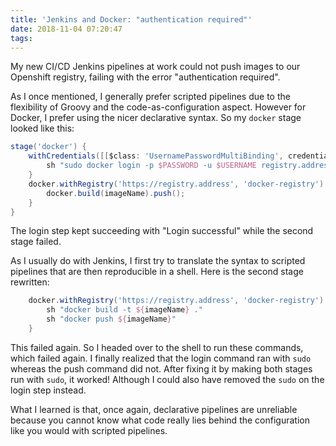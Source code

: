 ```yaml
---
title: 'Jenkins and Docker: "authentication required"'
date: 2018-11-04 07:20:47
tags:
---
```


My new CI/CD Jenkins pipelines at work could not push images to our Openshift registry, failing with the error "authentication required".

As I once mentioned, I generally prefer scripted pipelines due to the flexibility of Groovy and the code-as-configuration aspect. However for Docker, I prefer using the nicer declarative syntax. So my `docker` stage looked like this:

```groovy
stage('docker') {
    withCredentials([[$class: 'UsernamePasswordMultiBinding', credentialsId: 'docker-registry', usernameVariable: 'USERNAME', passwordVariable: 'PASSWORD']]) {
        sh "sudo docker login -p $PASSWORD -u $USERNAME registry.address"
    }
    docker.withRegistry('https://registry.address', 'docker-registry') {
        docker.build(imageName).push();
    }
}
```

The login step kept succeeding with "Login successful" while the second stage failed.

As I usually do with Jenkins, I first try to translate the syntax to scripted pipelines that are then reproducible in a shell. Here is the second stage rewritten:

```groovy
    docker.withRegistry('https://registry.address', 'docker-registry') {
        sh "docker build -t ${imageName} ."
        sh "docker push ${imageName}"
    }
```

This failed again. So I headed over to the shell to run these commands, which failed again. I finally realized that the login command ran with `sudo` whereas the push command did not. After fixing it by making both stages run with `sudo`, it worked! Although I could also have removed the `sudo` on the login step instead.

What I learned is that, once again, declarative pipelines are unreliable because you cannot know what code really lies behind the configuration like you would with scripted pipelines.